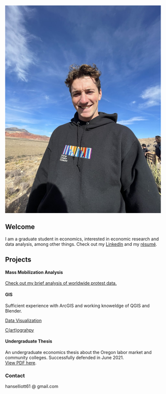 ![](https://raw.githubusercontent.com/hans-elliott99/hans-elliott99.github.io/main/me.jpg)
## Welcome
I am a graduate student in economics, interested in economic research and data analysis, among other things.
Check out my [LinkedIn](https://www.linkedin.com/in/hans-elliott/) and my [résumé](https://hans-elliott99.github.io/Resume.html).

## Projects
#### Mass Mobilization Analysis
[Check out my brief analysis of worldwide protest data.](https://hans-elliott99.github.io/AntistateProtests.html)

#### GIS
Sufficient experience with ArcGIS and working knoweldge of QGIS and Blender.  

[Data Visualization](https://hans-elliott99.github.io/GIS_I_Project.html)  

[C(art)ograhpy](https://hans-elliott99.github.io/C-art-ography.html)  


#### Undergraduate Thesis
An undergraduate economics thesis about the Oregon labor market and community colleges. Successfully defended in June 2021.  
[View PDF here](https://hans-elliott99.github.io/HansElliott_Thesis.pdf).


### Contact
hanselliott61 @ gmail.com
